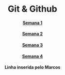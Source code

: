 <div align="center">
  <h1>Git & Github</h1>
  
  <a href="https://github.com/carlosbarretoeng/carlosbarretoeng/tree/master/Semana1"><h4>Semana 1</h4></a>

  <a href="https://github.com/carlosbarretoeng/carlosbarretoeng/tree/master/Semana2"><h4>Semana 2</h4></a>

  <a href="https://github.com/carlosbarretoeng/carlosbarretoeng/tree/master/Semana2"><h4>Semana 3</h4></a>
  
  <a href="https://github.com/carlosbarretoeng/carlosbarretoeng/tree/master/Semana2"><h4>Semana 4</h4></a>
  
  <h4>Linha inserida pelo Marcos</h4>
</div>
